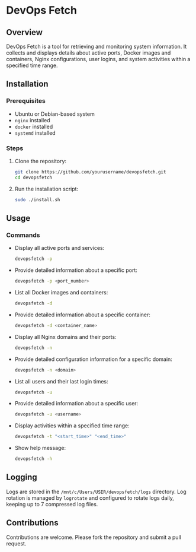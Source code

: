 # DevOps Fetch

## Overview

DevOps Fetch is a tool for retrieving and monitoring system information. It collects and displays details about active ports, Docker images and containers, Nginx configurations, user logins, and system activities within a specified time range.

## Installation

### Prerequisites

- Ubuntu or Debian-based system
- `nginx` installed
- `docker` installed
- `systemd` installed

### Steps

1. Clone the repository:
    ```bash
    git clone https://github.com/yourusername/devopsfetch.git
    cd devopsfetch
    ```

2. Run the installation script:
    ```bash
    sudo ./install.sh
    ```

## Usage

### Commands

- Display all active ports and services:
    ```bash
    devopsfetch -p
    ```

- Provide detailed information about a specific port:
    ```bash
    devopsfetch -p <port_number>
    ```

- List all Docker images and containers:
    ```bash
    devopsfetch -d
    ```

- Provide detailed information about a specific container:
    ```bash
    devopsfetch -d <container_name>
    ```

- Display all Nginx domains and their ports:
    ```bash
    devopsfetch -n
    ```

- Provide detailed configuration information for a specific domain:
    ```bash
    devopsfetch -n <domain>
    ```

- List all users and their last login times:
    ```bash
    devopsfetch -u
    ```

- Provide detailed information about a specific user:
    ```bash
    devopsfetch -u <username>
    ```

- Display activities within a specified time range:
    ```bash
    devopsfetch -t "<start_time>" "<end_time>"
    ```

- Show help message:
    ```bash
    devopsfetch -h
    ```

## Logging

Logs are stored in the `/mnt/c/Users/USER/devopsfetch/logs` directory. Log rotation is managed by `logrotate` and configured to rotate logs daily, keeping up to 7 compressed log files.

## Contributions

Contributions are welcome. Please fork the repository and submit a pull request.
